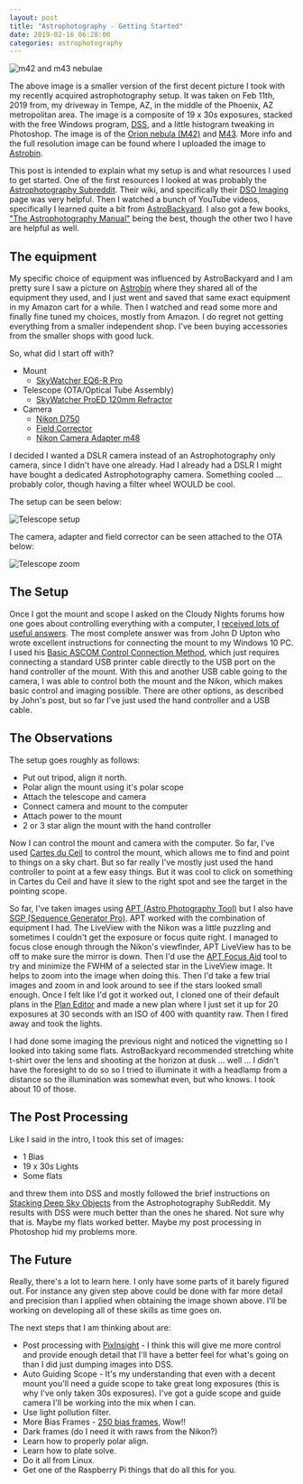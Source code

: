 ```yaml
---
layout: post
title: "Astrophotography - Getting Started"
date: 2019-02-16 06:28:00
categories: astrophotography
---
```


![m42 and m43 nebulae](/images/m42-large.png)

The above image is a smaller version of the first decent picture I took with my
recently acquired astrophotography setup. It was taken on Feb 11th, 2019 from,
my driveway in Tempe, AZ, in the middle of the Phoenix, AZ metropolitan area.
The image is a composite of 19 x 30s exposures, stacked with the free Windows
program, [DSS](http://deepskystacker.free.fr/english/index.html), and a little
histogram tweaking in Photoshop. The image is of the
[Orion nebula (M42)](https://en.wikipedia.org/wiki/Orion_Nebula) and
[M43](https://en.wikipedia.org/wiki/Messier_43). More info and the full
resolution image can be found where I uploaded the image to
[Astrobin](https://www.astrobin.com/390498/0/).

This post is intended to explain what my setup is and what resources I used
to get started. One of the first resources I looked at was probably the
[Astrophotography Subreddit](https://old.reddit.com/r/astrophotography/).
Their wiki, and specifically their
[DSO Imaging](https://old.reddit.com/r/astrophotography/wiki/what_telescope#wiki_dso_imaging)
page was very helpful. Then I watched a bunch of YouTube videos, specifically
I learned quite a bit from [AstroBackyard](https://www.youtube.com/channel/UCn3npsPixgoi_xLdCg9J-LQ).
I also got a few books, ["The Astrophotography Manual"](https://www.amazon.com/Astrophotography-Manual-Practical-Scientific-Approach-dp-1138055360/dp/1138055360/)
being the best, though the other two I have are helpful as well.

## The equipment

My specific choice of equipment was influenced by AstroBackyard and I am pretty
sure I saw a picture on [Astrobin](https://www.astrobin.com) where they
shared all of the equipment they used, and I just went and saved that same
exact equipment in my Amazon cart for a while. Then I watched and read some
more and finally fine tuned my choices, mostly from Amazon. I do regret
not getting everything from a smaller independent shop. I've been buying
accessories from the smaller shops with good luck.

So, what did I start off with?

- Mount
  - [SkyWatcher EQ6-R Pro](http://www.skywatcherusa.com/eq6-r-pro/)
- Telescope (OTA/Optical Tube Assembly)
  - [SkyWatcher ProED 120mm Refractor](http://www.skywatcherusa.com/product/proed-120mm-doublet-apo-refractor/)
- Camera
  - [Nikon D750](https://www.nikonusa.com/en/nikon-products/product/dslr-cameras/d750.html)
  - [Field Corrector](http://www.skywatcherusa.com/product/reducer-corrector-85x-for-proed-120/)
  - [Nikon Camera Adapter m48](http://www.skywatcherusa.com/product/nikon-camera-adapter-m48/)

I decided I wanted a DSLR camera instead of an Astrophotography only camera,
since I didn't have one already. Had I already had a DSLR I might have bought
a dedicated Astrophotography camera. Something cooled ... probably color, though
having a filter wheel WOULD be cool.

The setup can be seen below:

![Telescope setup](/images/telescope.jpg)

The camera, adapter and field corrector can be seen attached to the OTA below:

![Telescope zoom](/images/telescope-zoom.jpg)

## The Setup

Once I got the mount and scope I asked on the Cloudy Nights forums how one goes
about controlling everything with a computer, I
[received lots of useful answers](https://www.cloudynights.com/topic/644409-eq6-r-pro-pc-connection/).
The most complete answer was from John D Upton who wrote excellent instructions
for connecting the mount to my Windows 10 PC. I used his
[Basic ASCOM Control Connection Method](https://www.atm-workshop.com/synscan-pc-connect.html),
which just requires connecting a standard USB printer cable directly to the USB
port on the hand controller of the mount. With this and another USB cable
going to the camera, I was able to control both the mount and the Nikon, which makes
basic control and imaging possible. There are other options, as described by
John's post, but so far I've just used the hand controller and a USB cable.

## The Observations

The setup goes roughly as follows:

- Put out tripod, align it north.
- Polar align the mount using it's polar scope
- Attach the telescope and camera
- Connect camera and mount to the computer
- Attach power to the mount
- 2 or 3 star align the mount with the hand controller

Now I can control the mount and camera with the computer. So far, I've used
[Cartes du Ceil](https://www.ap-i.net/skychart/en/start) to control the mount,
which allows me to find and point to things on a sky chart. But so far really
I've mostly just used the hand controller to point at a few easy things. But
it was cool to click on something in Cartes du Ceil and have it slew to the
right spot and see the target in the pointing scope.

So far, I've taken images using [APT (Astro Photography Tool)](https://ideiki.com/astro/Default.aspx)
but I also have [SGP (Sequence Generator Pro)](http://mainsequencesoftware.com/Products/SGPro).
APT worked with the combination of equipment I had. The LiveView with the Nikon
was a little puzzling and sometimes I couldn't get the exposure or focus quite
right. I managed to focus close enough through the Nikon's viewfinder, APT
LiveView has to be off to make sure the mirror is down. Then I'd use the
[APT Focus Aid](https://ideiki.com/astro/usersguide/focusing_aid.htm) tool
to try and minimize the FWHM of a selected star in the LiveView image. It helps
to zoom into the image when doing this. Then I'd take a few trial images and
zoom in and look around to see if the stars looked small enough. Once I felt like
I'd got it worked out, I cloned one of their default plans in the
[Plan Editor](https://ideiki.com/astro/usersguide/dslr_mode_2.htm?ms=AAA%3D&st=MA%3D%3D&sct=Mzk3&mw=MjQw)
and made a new plan where I just set it up for 20 exposures at 30 seconds with
an ISO of 400 with quantity raw. Then I fired away and took the lights.

I had done some imaging the previous night and noticed the vignetting so I
looked into taking some flats. AstroBackyard recommended stretching white
t-shirt over the lens and shooting at the horizon at dusk ... well ... I
didn't have the foresight to do so so I tried to illuminate it with a headlamp
from a distance so the illumination was somewhat even, but who knows. I took
about 10 of those.

## The Post Processing

Like I said in the intro, I took this set of images:

- 1 Bias
- 19 x 30s Lights
- Some flats

and threw them into DSS and mostly followed the brief instructions on
[Stacking Deep Sky Objects](https://old.reddit.com/r/astrophotography/wiki/stacking_dsos)
from the Astrophotography SubReddit. My results with DSS were much better
than the ones he shared. Not sure why that is. Maybe my flats worked
better. Maybe my post processing in Photoshop hid my problems more.

## The Future

Really, there's a lot to learn here. I only have some parts of it barely
figured out. For instance any given step above could be done with far
more detail and precision than I applied when obtaining the image shown above.
I'll be working on developing all of these skills as time goes on.

The next steps that I am thinking about are:

- Post processing with [PixInsight](http://pixinsight.com/) - I think this will
  give me more control and provide enough detail that I'll have a better feel
  for what's going on than I did just dumping images into DSS.
- Auto Guiding Scope - It's my understanding that even with a decent mount
  you'll need a guide scope to take great long exposures (this is why I've only
  taken 30s exposures). I've got a guide scope and guide camera I'll be working
  into the mix when I can.
- Use light pollution filter.
- More Bias Frames - [250 bias frames](http://dslr-astrophotography.com/shoot-bias-frames-dslr/), Wow!!
- Dark frames (do I need it with raws from the Nikon?)
- Learn how to properly polar align.
- Learn how to plate solve.
- Do it all from Linux.
- Get one of the Raspberry Pi things that do all this for you.
